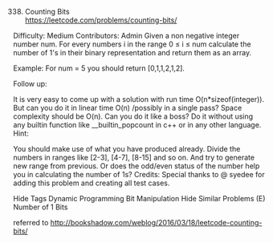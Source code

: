 338. Counting Bits  
https://leetcode.com/problems/counting-bits/

Difficulty: Medium
Contributors: Admin
Given a non negative integer number num. For every numbers i in the range 0 ≤ i ≤ num calculate the number of 1's in their binary representation and return them as an array.

Example:
For num = 5 you should return [0,1,1,2,1,2].

Follow up:

It is very easy to come up with a solution with run time O(n*sizeof(integer)). But can you do it in linear time O(n) /possibly in a single pass?
Space complexity should be O(n).
Can you do it like a boss? Do it without using any builtin function like __builtin_popcount in c++ or in any other language.
Hint:

You should make use of what you have produced already.
Divide the numbers in ranges like [2-3], [4-7], [8-15] and so on. And try to generate new range from previous.
Or does the odd/even status of the number help you in calculating the number of 1s?
Credits:
Special thanks to @ syedee for adding this problem and creating all test cases.

Hide Tags Dynamic Programming Bit Manipulation
Hide Similar Problems (E) Number of 1 Bits

referred to http://bookshadow.com/weblog/2016/03/18/leetcode-counting-bits/
